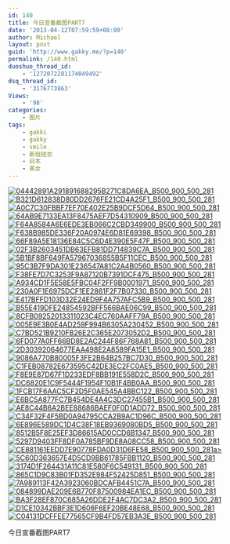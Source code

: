 ```yaml
---
id: 140
title: 今日宣番截图PART7
date: '2013-04-12T07:59:59+08:00'
author: Michael
layout: post
guid: 'http://www.gakky.me/?p=140'
permalink: /140.html
duoshuo_thread_id:
    - '1272072281174049492'
dsq_thread_id:
    - '3176773863'
Views:
    - '98'
categories:
    - 图片
tags:
    - gakki
    - gakky
    - smile
    - 新垣结衣
    - 日本
    - 美女
---
```


[![04442891A291891688295B271C8DA6EA_B500_900_500_281](http://www.yui-aragaki.org/wp-content/uploads/img/04442891A291891688295B271C8DA6EA_B500_900_500_281.jpeg)](http://www.yui-aragaki.org/wp-content/uploads/img/04442891A291891688295B271C8DA6EA_B1280_1280_1280_720.jpeg) [![B321D612838D80DD2676FE21CD4A25F1_B500_900_500_281](http://www.yui-aragaki.org/wp-content/uploads/img/B321D612838D80DD2676FE21CD4A25F1_B500_900_500_281.jpeg)](http://www.yui-aragaki.org/wp-content/uploads/img/B321D612838D80DD2676FE21CD4A25F1_B1280_1280_1280_720.jpeg) [![A0C7C30FBBF7EF70E402E25B9DCF5D64_B500_900_500_281](http://www.yui-aragaki.org/wp-content/uploads/img/A0C7C30FBBF7EF70E402E25B9DCF5D64_B500_900_500_281.jpeg)](http://www.yui-aragaki.org/wp-content/uploads/img/A0C7C30FBBF7EF70E402E25B9DCF5D64_B1280_1280_1280_720.jpeg) [![64AB9E7133EA13F8475AEF7D54310909_B500_900_500_281](http://www.yui-aragaki.org/wp-content/uploads/img/64AB9E7133EA13F8475AEF7D54310909_B500_900_500_281.jpeg)](http://www.yui-aragaki.org/wp-content/uploads/img/64AB9E7133EA13F8475AEF7D54310909_B1280_1280_1280_720.jpeg) [![F64A8584A6E6EDE3EB066C2CBD349900_B500_900_500_281](http://www.yui-aragaki.org/wp-content/uploads/img/F64A8584A6E6EDE3EB066C2CBD349900_B500_900_500_281.jpeg)](http://www.yui-aragaki.org/wp-content/uploads/img/F64A8584A6E6EDE3EB066C2CBD349900_B1280_1280_1280_720.jpeg) [![F638B985DE336F20A0974E6D81E69398_B500_900_500_281](http://www.yui-aragaki.org/wp-content/uploads/img/F638B985DE336F20A0974E6D81E69398_B500_900_500_281.jpeg)](http://www.yui-aragaki.org/wp-content/uploads/img/F638B985DE336F20A0974E6D81E69398_B1280_1280_1280_720.jpeg) [![66F89A5E18136E84C5C6D4E390E5F47F_B500_900_500_281](http://www.yui-aragaki.org/wp-content/uploads/img/66F89A5E18136E84C5C6D4E390E5F47F_B500_900_500_281.jpeg)](http://www.yui-aragaki.org/wp-content/uploads/img/66F89A5E18136E84C5C6D4E390E5F47F_B1280_1280_1280_720.jpeg) [![02F3B2603451DB63EFB81DD714839C7A_B500_900_500_281](http://www.yui-aragaki.org/wp-content/uploads/img/02F3B2603451DB63EFB81DD714839C7A_B500_900_500_281.jpeg)](http://www.yui-aragaki.org/wp-content/uploads/img/02F3B2603451DB63EFB81DD714839C7A_B1280_1280_1280_720.jpeg) [![5B1BF8BF649FA57967036855B5F11CEC_B500_900_500_281](http://www.yui-aragaki.org/wp-content/uploads/img/5B1BF8BF649FA57967036855B5F11CEC_B500_900_500_281.jpeg)](http://www.yui-aragaki.org/wp-content/uploads/img/5B1BF8BF649FA57967036855B5F11CEC_B1280_1280_1280_720.jpeg) [![95C3B7F9DA301E236547A81C2A4B0560_B500_900_500_281](http://www.yui-aragaki.org/wp-content/uploads/img/95C3B7F9DA301E236547A81C2A4B0560_B500_900_500_281.jpeg)](http://www.yui-aragaki.org/wp-content/uploads/img/95C3B7F9DA301E236547A81C2A4B0560_B1280_1280_1280_720.jpeg) [![F38FE7D7C3253F9A87120B7391DCF475_B500_900_500_281](http://www.yui-aragaki.org/wp-content/uploads/img/F38FE7D7C3253F9A87120B7391DCF475_B500_900_500_281.jpeg)](http://www.yui-aragaki.org/wp-content/uploads/img/F38FE7D7C3253F9A87120B7391DCF475_B1280_1280_1280_720.jpeg) [![A934CD1F5E58E5FBC04F2FF9B0001971_B500_900_500_281](http://www.yui-aragaki.org/wp-content/uploads/img/A934CD1F5E58E5FBC04F2FF9B0001971_B500_900_500_281.jpeg)](http://www.yui-aragaki.org/wp-content/uploads/img/A934CD1F5E58E5FBC04F2FF9B0001971_B1280_1280_1280_720.jpeg) [![230A0F1E6975DCF1EE2861F2F7B07330_B500_900_500_281](http://www.yui-aragaki.org/wp-content/uploads/img/230A0F1E6975DCF1EE2861F2F7B07330_B500_900_500_281.jpeg)](http://www.yui-aragaki.org/wp-content/uploads/img/230A0F1E6975DCF1EE2861F2F7B07330_B1280_1280_1280_720.jpeg) [![E417BFFD103D32E24ED9F4A757AFC5B9_B500_900_500_281](http://www.yui-aragaki.org/wp-content/uploads/img/E417BFFD103D32E24ED9F4A757AFC5B9_B500_900_500_281.jpeg)](http://www.yui-aragaki.org/wp-content/uploads/img/E417BFFD103D32E24ED9F4A757AFC5B9_B1280_1280_1280_720.jpeg) [![B55E419DFE24854592BFF566BAE06C99_B500_900_500_281](http://www.yui-aragaki.org/wp-content/uploads/img/B55E419DFE24854592BFF566BAE06C99_B500_900_500_281.jpeg)](http://www.yui-aragaki.org/wp-content/uploads/img/B55E419DFE24854592BFF566BAE06C99_B1280_1280_1280_720.jpeg) [![8CFB09252013311023C4EC760AAFF79A_B500_900_500_281](http://www.yui-aragaki.org/wp-content/uploads/img/8CFB09252013311023C4EC760AAFF79A_B500_900_500_281.jpeg)](http://www.yui-aragaki.org/wp-content/uploads/img/8CFB09252013311023C4EC760AAFF79A_B1280_1280_1280_720.jpeg) [![005E9E3B0E4AD259F994B6305A230452_B500_900_500_281](http://www.yui-aragaki.org/wp-content/uploads/img/005E9E3B0E4AD259F994B6305A230452_B500_900_500_281.jpeg)](http://www.yui-aragaki.org/wp-content/uploads/img/005E9E3B0E4AD259F994B6305A230452_B1280_1280_1280_720.jpeg) [![C7BD521B9210FB26E2C365E2073052D2_B500_900_500_281](http://www.yui-aragaki.org/wp-content/uploads/img/C7BD521B9210FB26E2C365E2073052D2_B500_900_500_281.jpeg)](http://www.yui-aragaki.org/wp-content/uploads/img/C7BD521B9210FB26E2C365E2073052D2_B1280_1280_1280_720.jpeg) [![6FD077A0FF66BD8E2AC244F86F768A81_B500_900_500_281](http://www.yui-aragaki.org/wp-content/uploads/img/6FD077A0FF66BD8E2AC244F86F768A81_B500_900_500_281.jpeg)](http://www.yui-aragaki.org/wp-content/uploads/img/6FD077A0FF66BD8E2AC244F86F768A81_B1280_1280_1280_720.jpeg) [![2D30392064677EAA498E2A8589FA15E1_B500_900_500_281](http://www.yui-aragaki.org/wp-content/uploads/img/2D30392064677EAA498E2A8589FA15E1_B500_900_500_281.jpeg)](http://www.yui-aragaki.org/wp-content/uploads/img/2D30392064677EAA498E2A8589FA15E1_B1280_1280_1280_720.jpeg) [![9086A770B80005F3FE2B64B257BC7D30_B500_900_500_281](http://www.yui-aragaki.org/wp-content/uploads/img/9086A770B80005F3FE2B64B257BC7D30_B500_900_500_281.jpeg)](http://www.yui-aragaki.org/wp-content/uploads/img/9086A770B80005F3FE2B64B257BC7D30_B1280_1280_1280_720.jpeg) [![C1FEB08782E673595C42DE3EC2FC0AE5_B500_900_500_281](http://www.yui-aragaki.org/wp-content/uploads/img/C1FEB08782E673595C42DE3EC2FC0AE5_B500_900_500_281.jpeg)](http://www.yui-aragaki.org/wp-content/uploads/img/C1FEB08782E673595C42DE3EC2FC0AE5_B1280_1280_1280_720.jpeg) [![F8E9E87D67F1D233EDF8BB191E558D2C_B500_900_500_281](http://www.yui-aragaki.org/wp-content/uploads/img/F8E9E87D67F1D233EDF8BB191E558D2C_B500_900_500_281.jpeg)](http://www.yui-aragaki.org/wp-content/uploads/img/F8E9E87D67F1D233EDF8BB191E558D2C_B1280_1280_1280_720.jpeg) [![DC6820E1C9F5444F1954F10B1F4BB0AA_B500_900_500_281](http://www.yui-aragaki.org/wp-content/uploads/img/DC6820E1C9F5444F1954F10B1F4BB0AA_B500_900_500_281.jpeg)](http://www.yui-aragaki.org/wp-content/uploads/img/DC6820E1C9F5444F1954F10B1F4BB0AA_B1280_1280_1280_720.jpeg) [![1FCB17F6AAC5CF2D5F0AE545A4BBC122_B500_900_500_281](http://www.yui-aragaki.org/wp-content/uploads/img/1FCB17F6AAC5CF2D5F0AE545A4BBC122_B500_900_500_281.jpeg)](http://www.yui-aragaki.org/wp-content/uploads/img/1FCB17F6AAC5CF2D5F0AE545A4BBC122_B1280_1280_1280_720.jpeg) [![E6BC5A877FC7B454DE4A4C3DC27455B1_B500_900_500_281](http://www.yui-aragaki.org/wp-content/uploads/img/E6BC5A877FC7B454DE4A4C3DC27455B1_B500_900_500_281.jpeg)](http://www.yui-aragaki.org/wp-content/uploads/img/E6BC5A877FC7B454DE4A4C3DC27455B1_B1280_1280_1280_720.jpeg) [![AE8C44B6A2BEE88686BAEF0F0D1ADD72_B500_900_500_281](http://www.yui-aragaki.org/wp-content/uploads/img/AE8C44B6A2BEE88686BAEF0F0D1ADD72_B500_900_500_281.jpeg)](http://www.yui-aragaki.org/wp-content/uploads/img/AE8C44B6A2BEE88686BAEF0F0D1ADD72_B1280_1280_1280_720.jpeg) [![C34F32F4F5BD0A94795CCA2B9AC1D96C_B500_900_500_281](http://www.yui-aragaki.org/wp-content/uploads/img/C34F32F4F5BD0A94795CCA2B9AC1D96C_B500_900_500_281.jpeg)](http://www.yui-aragaki.org/wp-content/uploads/img/C34F32F4F5BD0A94795CCA2B9AC1D96C_B1280_1280_1280_720.jpeg) [![6E896E589DC1D4C38F18EB9369080BD5_B500_900_500_281](http://www.yui-aragaki.org/wp-content/uploads/img/6E896E589DC1D4C38F18EB9369080BD5_B500_900_500_281.jpeg)](http://www.yui-aragaki.org/wp-content/uploads/img/6E896E589DC1D4C38F18EB9369080BD5_B1280_1280_1280_720.jpeg) [![8512B5F8E25EF3D86615AD0CCD6B1347_B500_900_500_281](http://www.yui-aragaki.org/wp-content/uploads/img/8512B5F8E25EF3D86615AD0CCD6B1347_B500_900_500_281.jpeg)](http://www.yui-aragaki.org/wp-content/uploads/img/8512B5F8E25EF3D86615AD0CCD6B1347_B1280_1280_1280_720.jpeg) [![5297D9403FF8DF0A785BF9DE8A08CC58_B500_900_500_281](http://www.yui-aragaki.org/wp-content/uploads/img/5297D9403FF8DF0A785BF9DE8A08CC58_B500_900_500_281.jpeg)](http://www.yui-aragaki.org/wp-content/uploads/img/5297D9403FF8DF0A785BF9DE8A08CC58_B1280_1280_1280_720.jpeg) [![CE881161EEDD7E90778FDA0D31D6FE58_B500_900_500_281](http://www.yui-aragaki.org/wp-content/uploads/img/CE881161EEDD7E90778FDA0D31D6FE58_B500_900_500_281.jpeg)a&gt; ](http://www.yui-aragaki.org/wp-content/uploads/img/CE881161EEDD7E90778FDA0D31D6FE58_B1280_1280_1280_720.jpeg)[![5C60D363657E4D5CD9BB61785FBB1120_B500_900_500_281](http://www.yui-aragaki.org/wp-content/uploads/img/5C60D363657E4D5CD9BB61785FBB1120_B500_900_500_281.jpeg)](http://www.yui-aragaki.org/wp-content/uploads/img/5C60D363657E4D5CD9BB61785FBB1120_B1280_1280_1280_720.jpeg) [![3174D1F264431A11C81E580F6C549131_B500_900_500_281](http://www.yui-aragaki.org/wp-content/uploads/img/3174D1F264431A11C81E580F6C549131_B500_900_500_281.jpeg)](http://www.yui-aragaki.org/wp-content/uploads/img/3174D1F264431A11C81E580F6C549131_B1280_1280_1280_720.jpeg) [![865C1D9C83B01FD352E984F52425D851_B500_900_500_281](http://www.yui-aragaki.org/wp-content/uploads/img/865C1D9C83B01FD352E984F52425D851_B500_900_500_281.jpeg)](http://www.yui-aragaki.org/wp-content/uploads/img/865C1D9C83B01FD352E984F52425D851_B1280_1280_1280_720.jpeg) [![7A989113F42A3923060BDCAFB4451C7A_B500_900_500_281](http://www.yui-aragaki.org/wp-content/uploads/img/7A989113F42A3923060BDCAFB4451C7A_B500_900_500_281.jpeg)](http://www.yui-aragaki.org/wp-content/uploads/img/7A989113F42A3923060BDCAFB4451C7A_B1280_1280_1280_720.jpeg) [![084899DAE209E6B770F87500984EA1EC_B500_900_500_281](http://www.yui-aragaki.org/wp-content/uploads/img/084899DAE209E6B770F87500984EA1EC_B500_900_500_281.jpeg)](http://www.yui-aragaki.org/wp-content/uploads/img/084899DAE209E6B770F87500984EA1EC_B1280_1280_1280_720.jpeg) [![BA3F28EF870C685A26DDE2F4AC7DC3A2_B500_900_500_281](http://www.yui-aragaki.org/wp-content/uploads/img/BA3F28EF870C685A26DDE2F4AC7DC3A2_B500_900_500_281.jpeg)](http://www.yui-aragaki.org/wp-content/uploads/img/BA3F28EF870C685A26DDE2F4AC7DC3A2_B1280_1280_1280_720.jpeg) [![D1CE10342BBF3E1D606F6EF20BE48E68_B500_900_500_281](http://www.yui-aragaki.org/wp-content/uploads/img/D1CE10342BBF3E1D606F6EF20BE48E68_B500_900_500_281.jpeg)](http://www.yui-aragaki.org/wp-content/uploads/img/D1CE10342BBF3E1D606F6EF20BE48E68_B1280_1280_1280_720.jpeg) [![C04131DCFFEE77565CF9B4FD57EB3A3E_B500_900_500_281](http://www.yui-aragaki.org/wp-content/uploads/img/C04131DCFFEE77565CF9B4FD57EB3A3E_B500_900_500_281.jpeg)](http://www.yui-aragaki.org/wp-content/uploads/img/C04131DCFFEE77565CF9B4FD57EB3A3E_B1280_1280_1280_720.jpeg)

<span>今日宣番截图PART7</span>